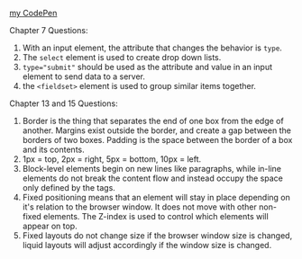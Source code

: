 [my CodePen](https://codepen.io/nwgambee/pen/xxKaxdd)

Chapter 7 Questions:

1. With an input element, the attribute that changes the behavior is `type`.
2. The `select` element is used to create drop down lists.
3. `type="submit"` should be used as the attribute and value in an input element to send data to a server.
4. the `<fieldset>` element is used to group similar items together.

Chapter 13 and 15 Questions:

1. Border is the thing that separates the end of one box from the edge of another. Margins exist outside the border, and create a gap between the borders of two boxes. Padding is the space between the border of a box and its contents.
2. 1px = top, 2px = right, 5px = bottom, 10px = left.
3. Block-level elements begin on new lines like paragraphs, while in-line elements do not break the content flow and instead occupy the space only defined by the tags.
4. Fixed positioning means that an element will stay in place depending on it's relation to the browser window. It does not move with other non-fixed elements. The Z-index is used to control which elements will appear on top.
5. Fixed layouts do not change size if the browser window size is changed, liquid layouts will adjust accordingly if the window size is changed.
